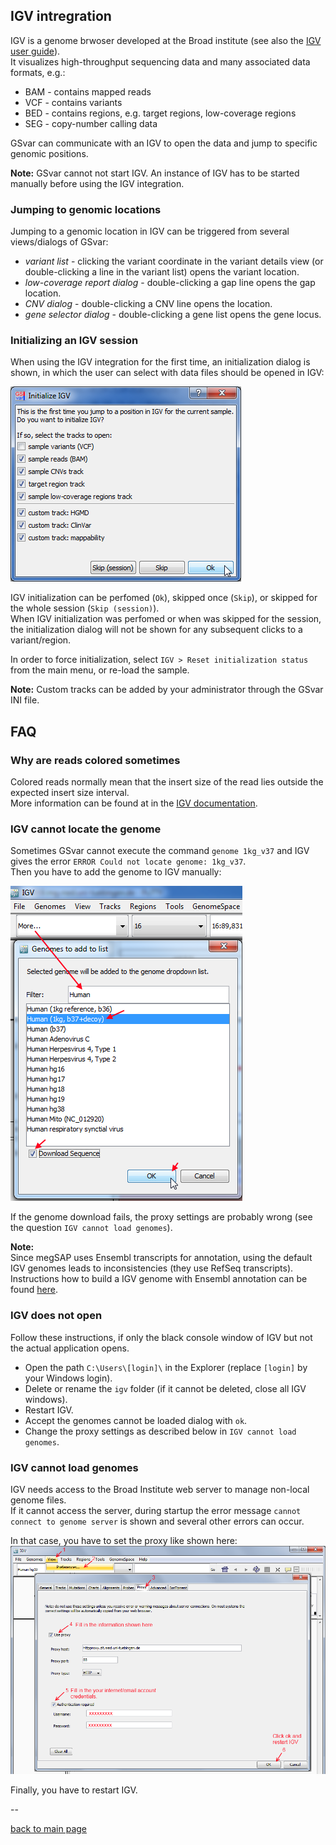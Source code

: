 ## IGV intregration

IGV is a genome brwoser developed at the Broad institute (see also the [IGV user guide](http://software.broadinstitute.org/software/igv/UserGuide)).  
It visualizes high-throughput sequencing data and many associated data formats, e.g.:

* BAM - contains mapped reads
* VCF - contains variants
* BED - contains regions, e.g. target regions, low-coverage regions
* SEG - copy-number calling data

GSvar can communicate with an IGV to open the data and jump to specific genomic positions.  

**Note:** GSvar cannot not start IGV. An instance of IGV has to be started manually before using the IGV integration.

### Jumping to genomic locations

Jumping to a genomic location in IGV can be triggered from several views/dialogs of GSvar:

* *variant list* - clicking the variant coordinate in the variant details view (or double-clicking a line in the variant list) opens the variant location.
* *low-coverage report dialog* - double-clicking a gap line opens the gap location.
* *CNV dialog* - double-clicking a CNV line opens the location.
* *gene selector dialog* - double-clicking a gene list opens the gene locus.

### Initializing an IGV session

When using the IGV integration for the first time, an initialization dialog is shown, in which the user can select with data files should be opened in IGV:

![igv_init.png](igv_init.png)

IGV initialization can be perfomed (`Ok`), skipped once (`Skip`), or skipped for the whole session (`Skip (session)`).  
When IGV initialization was perfomed or when was skipped for the session, the initialization dialog will not be shown for any subsequent clicks to a variant/region.

In order to force initialization, select `IGV > Reset initialization status` from the main menu, or re-load the sample.


**Note:** Custom tracks can be added by your administrator through the GSvar INI file.


## FAQ

### Why are reads colored sometimes

Colored reads normally mean that the insert size of the read lies outside the expected insert size interval.  
More information can be found at in the [IGV documentation](https://software.broadinstitute.org/software/igv/interpreting_insert_size).

### IGV cannot locate the genome

Sometimes GSvar cannot execute the command `genome 1kg_v37` and IGV gives the error `ERROR Could not locate genome: 1kg_v37`.  
Then you have to add the genome to IGV manually:

![alt text](igv_load_genome.png)

If the genome download fails, the proxy settings are probably wrong (see the question `IGV cannot load genomes`).

**Note:**  
Since megSAP uses Ensembl transcripts for annotation, using the default IGV genomes leads to inconsistencies (they use RefSeq transcripts).  
Instructions how to build a IGV genome with Ensembl annotation can be found [here](https://github.com/imgag/IGV_genome_ensembl).

### IGV does not open
Follow these instructions, if only the black console window of IGV but not the actual application opens.

 - Open the path `C:\Users\[login]\` in the Explorer (replace `[login]` by your Windows login).
 - Delete or rename the `igv` folder (if it cannot be deleted, close all IGV windows).
 - Restart IGV.
 - Accept the genomes cannot be loaded dialog with `ok`.
 - Change the proxy settings as described below in `IGV cannot load genomes`.

### IGV cannot load genomes
IGV needs access to the Broad Institute web server to manage non-local genome files.  
If it cannot access the server, during startup the error message `cannot connect to genome server` is shown and several other errors can occur.

In that case, you have to set the proxy like shown here:
![alt text](igv_proxy.png)

Finally, you have to restart IGV.

--

[back to main page](index.md)
